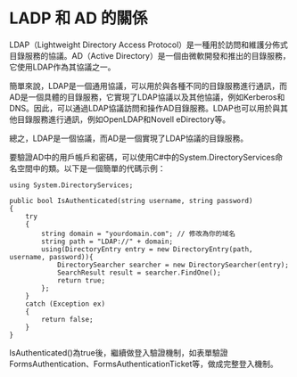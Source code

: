 # LADP 和 AD 的關係
LDAP（Lightweight Directory Access Protocol）是一種用於訪問和維護分佈式目錄服務的協議。AD（Active Directory）是一個由微軟開發和推出的目錄服務，它使用LDAP作為其協議之一。

簡單來說，LDAP是一個通用協議，可以用於與各種不同的目錄服務進行通訊，而AD是一個具體的目錄服務，它實現了LDAP協議以及其他協議，例如Kerberos和DNS。因此，可以通過LDAP協議訪問和操作AD目錄服務。LDAP也可以用於與其他目錄服務進行通訊，例如OpenLDAP和Novell eDirectory等。

總之，LDAP是一個協議，而AD是一個實現了LDAP協議的目錄服務。

要驗證AD中的用戶帳戶和密碼，可以使用C#中的System.DirectoryServices命名空間中的類。以下是一個簡單的代碼示例：

````
using System.DirectoryServices;

public bool IsAuthenticated(string username, string password)
{
    try
    {
        string domain = "yourdomain.com"; // 修改為你的域名
        string path = "LDAP://" + domain;
        using(DirectoryEntry entry = new DirectoryEntry(path, username, password)){
            DirectorySearcher searcher = new DirectorySearcher(entry);
            SearchResult result = searcher.FindOne();
            return true;
        };
    }
    catch (Exception ex)
    {
        return false;
    }
}
````

IsAuthenticated()為true後，繼續做登入驗證機制，如表單驗證FormsAuthentication、FormsAuthenticationTicket等，做成完整登入機制。
